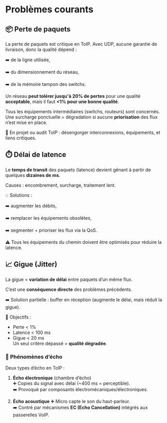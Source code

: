 # Problèmes courants

## 📦 **Perte de paquets**

La perte de paquets est critique en ToIP. Avec UDP, aucune garantie de livraison, donc la qualité dépend :

➡️ de la ligne utilisée,

➡️ du dimensionnement du réseau,

➡️ de la mémoire tampon des switchs.

Un réseau **peut tolérer jusqu'à 20% de pertes** pour une qualité **acceptable**, mais il faut **<1% pour une bonne qualité**.

Tous les équipements intermédiaires (switchs, routeurs) sont concernés. Une surcharge ponctuelle = dégradation si aucune **priorisation** des flux n’est mise en place.

📌 En projet ou audit ToIP : désengorger interconnexions, équipements, et liens critiques.



## ⏱️ **Délai de latence**

Le **temps de transit** des paquets (latence) devient gênant à partir de quelques **dizaines de ms**.

Causes : encombrement, surcharge, traitement lent.

💡 Solutions :

➡️ augmenter les débits,

➡️ remplacer les équipements obsolètes,

➡️ segmenter + prioriser les flux via la QoS.

⚠️ Tous les équipements du chemin doivent être optimisés pour réduire la latence.



## 📈 **Gigue (Jitter)**

La gigue = **variation de délai** entre paquets d’un même flux.

C’est une **conséquence directe** des problèmes précédents.

➡️ Solution partielle : buffer en réception (augmente le délai, mais réduit la gigue).

🎯 Objectifs :

- Perte < 1%
- Latence < 100 ms
- Gigue < 20 ms  
  Un seul critère dépassé = **qualité dégradée**.



### 🔁 **Phénomènes d’écho**

Deux types d’écho en ToIP :

1.  **Écho électronique** (chambre d’écho)  
    ➕ Copies du signal avec délai (~400 ms = perceptible).  
    ➡️ Provoqué par composants électromécaniques/électroniques.

2.  **Écho acoustique**
    ➕ Micro capte le son du haut-parleur.  
    ➡️ Contré par mécanismes **EC (Echo Cancellation)** intégrés aux passerelles VoIP.


